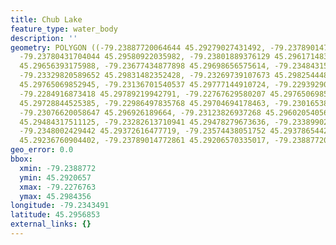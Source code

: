 ```yaml
---
title: Chub Lake
feature_type: water_body
description: ''
geometry: POLYGON ((-79.23887720064644 45.29279027431492, -79.23789014772861 45.29405825122848,
  -79.23780431704044 45.29580922035982, -79.23801889376129 45.2961714830853, -79.23728933290973
  45.29656393175988, -79.23677434877898 45.29698656575614, -79.23484315828873 45.29768088619817,
  -79.23329820589652 45.29831482352428, -79.23269739107673 45.2982544488464, -79.23269739107673
  45.29765069852945, -79.23136701540537 45.29777144910724, -79.22939290957058 45.2984355726878,
  -79.2284916873418 45.29789219942791, -79.22767629580207 45.29765069852945, -79.22857751803086
  45.29728844525385, -79.22986497835768 45.29704694178463, -79.23016538576759 45.29662430823773,
  -79.23076620058647 45.296926189664, -79.23123826937268 45.29602054056448, -79.2312811847172
  45.29484317511125, -79.23282613710941 45.29478279673636, -79.23389902071541 45.29426957795805,
  -79.2348002429442 45.29372616477719, -79.23574438051752 45.29378654427644, -79.23617353396008
  45.29236760904402, -79.23789014772861 45.29206570335017, -79.23887720064644 45.29279027431492))
geo_error: 0.0
bbox:
  xmin: -79.2388772
  ymin: 45.2920657
  xmax: -79.2276763
  ymax: 45.2984356
longitude: -79.2343491
latitude: 45.2956853
external_links: {}
---
```

